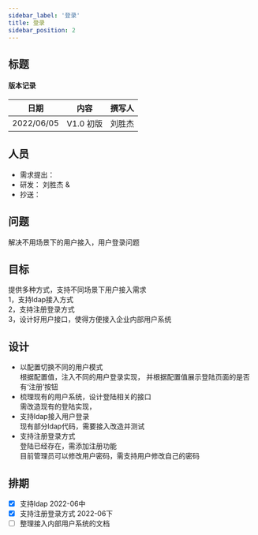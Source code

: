 ```yaml
---
sidebar_label: '登录'
title: 登录
sidebar_position: 2
---
```

## 标题

#### 版本记录

日期 |内容|撰写人
|---|---|---|
2022/06/05| V1.0 初版| 刘胜杰

## 人员
- 需求提出：
- 研发： 刘胜杰 & 
- 抄送：

## 问题
  解决不用场景下的用户接入，用户登录问题

## 目标
  提供多种方式，支持不同场景下用户接入需求  
  1，支持ldap接入方式  
  2，支持注册登录方式  
  3，设计好用户接口，使得方便接入企业内部用户系统

## 设计
- 以配置切换不同的用户模式  
    根据配置值，注入不同的用户登录实现，
    并根据配置值展示登陆页面的是否有‘注册’按钮
- 梳理现有的用户系统，设计登陆相关的接口  
    需改造现有的登陆实现，
- 支持ldap接入用户登录  
    现有部分ldap代码，需要接入改造并测试
- 支持注册登录方式  
    登陆已经存在，需添加注册功能  
    目前管理员可以修改用户密码，需支持用户修改自己的密码

## 排期

- [x] 支持ldap  2022-06中 
- [x] 支持注册登录方式   2022-06下
- [ ] 整理接入内部用户系统的文档